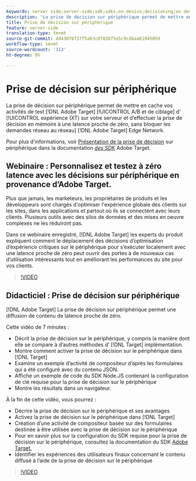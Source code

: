 ```yaml
---
keywords: server side;server-side;sdk;sdks;on-device;decisioning;on device;ondevice;zero latency;latency;near-zero;node.js
description: 'La prise de décision sur périphérique permet de mettre en cache vos activités Adobe Target A/B et Experience Targeting (XT) sur votre serveur et d’effectuer des décisions en mémoire à une latence proche de zéro, sans bloquer les demandes réseau au Adobe Target Edge Network. '
title: Prise de décision sur périphérique
feature: server-side
translation-type: tm+mt
source-git-commit: d443076f37f5a63c0f82675e5c9cdbaa61045059
workflow-type: tm+mt
source-wordcount: '313'
ht-degree: 0%

---
```



# Prise de décision sur périphérique

La prise de décision sur périphérique permet de mettre en cache vos activités de test [!DNL Adobe Target] [!UICONTROL A/B et de ciblage] d’ [!UICONTROL expérience (XT) sur votre serveur et d’effectuer la prise de décision en mémoire à une latence proche de zéro, sans bloquer les demandes réseau au réseau] [!DNL Adobe Target] Edge Network.

Pour plus d’informations, voir [Présentation de la prise de décision](https://adobetarget-sdks.gitbook.io/docs/on-device-decisioning/introduction-to-on-device-decisioning) sur périphérique dans la documentation *[des SDK](https://adobetarget-sdks.gitbook.io/docs/)* Adobe Target.

## Webinaire : Personnalisez et testez à zéro latence avec les décisions sur périphérique en provenance d’Adobe Target.

Plus que jamais, les marketeurs, les propriétaires de produits et les développeurs sont chargés d&#39;optimiser l&#39;expérience globale des clients sur les sites, dans les applications et partout où ils se connectent avec leurs clients. Plusieurs outils avec des silos de données et des mises en oeuvre complexes ne les réduiront pas.

Dans ce webinaire enregistré, [!DNL Adobe Target] les experts du produit expliquent comment le déplacement des décisions d’optimisation d’expérience critiques sur le périphérique pour s’exécuter localement avec une latence proche de zéro peut ouvrir des portes à de nouveaux cas d’utilisation intéressants tout en améliorant les performances du site pour vos clients.

>[!VIDEO](https://video.tv.adobe.com/v/328148)

## Didacticiel : Prise de décision sur périphérique

[!DNL Adobe Target] La prise de décision sur périphérique permet une diffusion de contenu de latence proche de zéro.

Cette vidéo de 7 minutes :

* Décrit la prise de décision sur le périphérique, y compris la manière dont elle se compare à d’autres méthodes d’ [!DNL Target] implémentation.
* Montre comment activer la prise de décision sur le périphérique dans [!DNL Target]
* Examine un exemple d’activité de compositeur d’après les formulaires qui a été configuré avec du contenu JSON.
* Affiche un exemple de code du SDK Node.JS contenant la configuration de clé requise pour la prise de décision sur le périphérique
* Montre les résultats dans un navigateur.

À la fin de cette vidéo, vous pourrez :

* Décrire la prise de décision sur le périphérique et ses avantages
* Activez la prise de décision sur le périphérique dans [!DNL Target]
* Création d’une activité de compositeur basée sur des formulaires destinée à être utilisée avec la prise de décision sur le périphérique
* Pour en savoir plus sur la configuration du SDK requise pour la prise de décision sur le périphérique, consultez la documentation du SDK [Adobe Target.](https://adobetarget-sdks.gitbook.io/docs/on-device-decisioning/introduction-to-on-device-decisioning)
* Identifier les expériences des utilisateurs finaux concernant le contenu diffusé à l’aide de la prise de décision sur le périphérique

>[!VIDEO](https://video.tv.adobe.com/v/329032)